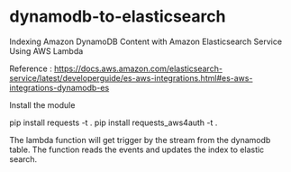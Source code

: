 # dynamodb-to-elasticsearch
Indexing Amazon DynamoDB Content with Amazon Elasticsearch Service Using AWS Lambda

Reference : 
https://docs.aws.amazon.com/elasticsearch-service/latest/developerguide/es-aws-integrations.html#es-aws-integrations-dynamodb-es

Install the module

pip install requests -t .
pip install requests_aws4auth -t .


The lambda function will get trigger by the stream from the dynamodb table. 
The function reads the events and updates the index to elastic search.

